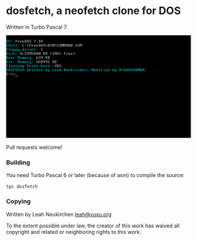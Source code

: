 # dosfetch, a neofetch clone for DOS

Written in Turbo Pascal 7.

![Screenshot of dosfetch](https://github.com/DCFUKSURMOM/dosfetch-mini/blob/master/screenshot.png)

Pull requests welcome!

### Building

You need Turbo Pascal 6 or later (because of asm) to compile the source:

```
tpc dosfetch

```

### Copying

Written by Leah Neukirchen <leah@vuxu.org>

To the extent possible under law, the creator of this work has waived
all copyright and related or neighboring rights to this work.
